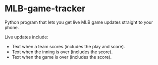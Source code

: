 # MLB-game-tracker
Python program that lets you get live MLB game updates straight to your phone.

Live updates include:
 - Text when a team scores (includes the play and score).
 - Text when the inning is over (includes the score).
 - Text when the game is over (includes the score).
